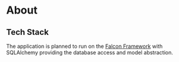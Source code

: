 # About

## Tech Stack

The application is planned to run on the [Falcon Framework](https://falconframework.org) with SQLAlchemy providing the database access and model abstraction.
